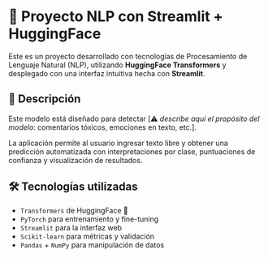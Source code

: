 # 🧠 Proyecto NLP con Streamlit + HuggingFace

Este es un proyecto desarrollado con tecnologías de Procesamiento de Lenguaje Natural (NLP), utilizando **HuggingFace Transformers** y desplegado con una interfaz intuitiva hecha con **Streamlit**.

## 📌 Descripción

Este modelo está diseñado para detectar [⚠️ _describe aquí el propósito del modelo_: comentarios tóxicos, emociones en texto, etc.].

La aplicación permite al usuario ingresar texto libre y obtener una predicción automatizada con interpretaciones por clase, puntuaciones de confianza y visualización de resultados.

## 🛠️ Tecnologías utilizadas

- `Transformers` de HuggingFace 🤗
- `PyTorch` para entrenamiento y fine-tuning
- `Streamlit` para la interfaz web
- `Scikit-learn` para métricas y validación
- `Pandas` + `NumPy` para manipulación de datos
